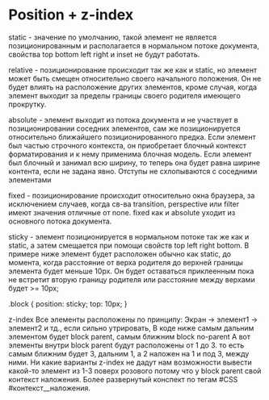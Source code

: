 # Position + z-index

static - значение по умолчанию, такой элемент не является позиционированным и располагается в нормальном потоке документа, свойства top bottom left right и inset не будут работать.

relative - позиционирование происходит так же как и static, но элемент может быть смещен относительно своего начального положения. Он не будет влиять на расположение других элементов, кроме случая, когда элемент выходит за пределы границы своего родителя имеющего прокрутку.

absolute - элемент выходит из потока документа и не участвует в позиционировании соседних элементов, сам же позиционируется относительно ближайшего позиционированного предка.
Если элемент был частью строчного контекста, он приобретает блочный контекст форматирования и к нему применима блочная модель.
Если элемент был блочный и занимал всю ширину, то теперь она будет равна ширине контента, если не задана явно.
Отступы не схлопываются с соседними элементами


fixed - позиционирование происходит относительно окна браузера, за исключением случаев, когда св-ва transition, perspective или filter имеют значения отличные от none. 
fixed как и  absolute уходит из основного потока документа.

sticky - элемент позиционируется в нормальном потоке так же как и static, а затем смещается при помощи свойств top left right bottom.
В примере ниже элемент будет расположен обычно как static, до момента, когда расстояние от верха родителя до верхней границы элемента будет меньше 10px.
Он будет оставаться приклеенным пока не встретит вторую границу родителя или расстояние между верхами будет >= 10px;

.block {
  position: sticky;
  top: 10px;
}

z-index 
Все элементы расположены по принципу:
Экран -> элемент1 -> элемент2 и тд., если сильно утрировать,
В коде ниже самым дальним элементом будет block parent, самым ближним block no-parent
А вот элементы внутри block parent будут расположены от 1 до 3. то есть самым ближним будет 3, дальним 1, а 2 наложен на 1 и под 3, между ними.
Ни какие варианты z-index не дадут нам возможности вывести какой-то элемент из 1-3 поверх розового потому что у block parent свой контекст наложения.
Более развернутый конспект по тегам #CSS #контекст__наложения.
<!-- <div class="block parent">
  <div class="child brown"></div>
  <div class="child red"></div>
  <div class="child yellow"></div>
</div>
<div class="block no-parent"></div> -->
